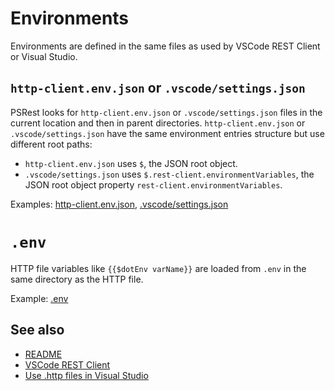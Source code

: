 # Environments

Environments are defined in the same files as used by VSCode REST Client or Visual Studio.

## `http-client.env.json` or `.vscode/settings.json`

PSRest looks for `http-client.env.json` or `.vscode/settings.json` files in the current location and then in parent directories.
`http-client.env.json` or `.vscode/settings.json` have the same environment entries structure but use different root paths:

- `http-client.env.json` uses `$`, the JSON root object.
- `.vscode/settings.json` uses `$.rest-client.environmentVariables`, the JSON root object property `rest-client.environmentVariables`.

Examples: [http-client.env.json](../tests/http/http-client.env.json), [.vscode/settings.json](../tests/http/.vscode/settings.json)

# `.env`

HTTP file variables like  `{{$dotEnv varName}}` are loaded from `.env` in the same directory as the HTTP file.

Example: [.env](../tests/http/.env)

## See also

- [README](README.md)
- [VSCode REST Client](https://github.com/Huachao/vscode-restclient)
- [Use .http files in Visual Studio](https://learn.microsoft.com/en-us/aspnet/core/test/http-files)
